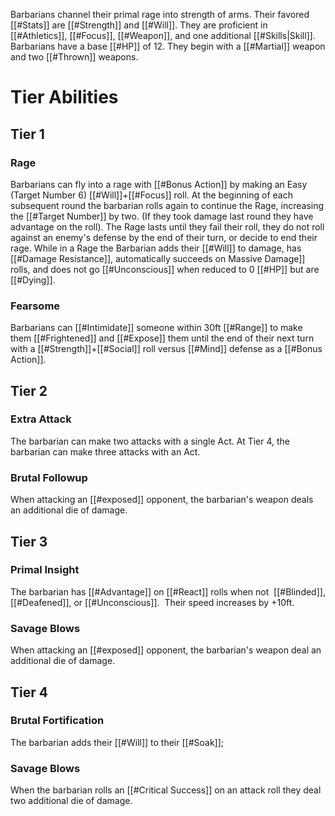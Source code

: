 Barbarians channel their primal rage into strength of arms. Their favored [[#Stats]] are [[#Strength]] and [[#Will]]. They are proficient in [[#Athletics]], [[#Focus]], [[#Weapon]], and one additional [[#Skills|Skill]]. Barbarians have a base [[#HP]] of 12. They begin with a [[#Martial]] weapon and two [[#Thrown]] weapons.

# Tier Abilities

## Tier 1

### Rage
Barbarians can fly into a rage with [[#Bonus Action]] by making an Easy (Target Number 6) [[#Will]]+[[#Focus]] roll. At the beginning of each subsequent round the barbarian rolls again to continue the Rage, increasing the [[#Target Number]] by two. (If they took damage last round they have advantage on the roll). The Rage lasts until they fail their roll, they do not roll against an enemy's defense by the end of their turn, or decide to end their rage. While in a Rage the Barbarian adds their [[#Will]] to damage, has [[#Damage Resistance]], automatically succeeds on Massive Damage]] rolls, and does not go [[#Unconscious]] when reduced to 0 [[#HP]] but are [[#Dying]].

### Fearsome
Barbarians can [[#Intimidate]] someone within 30ft [[#Range]] to make them [[#Frightened]] and [[#Expose]] them until the end of their next turn with a [[#Strength]]+[[#Social]] roll versus [[#Mind]] defense as a [[#Bonus Action]].

## Tier 2

### Extra Attack

The barbarian can make two attacks with a single Act. At Tier 4, the barbarian can make three attacks with an Act.

### Brutal Followup
When attacking an [[#exposed]] opponent, the barbarian's weapon deals an additional die of damage.

## Tier 3

### Primal Insight

The barbarian has [[#Advantage]] on [[#React]] rolls when not  [[#Blinded]], [[#Deafened]], or [[#Unconscious]].  Their speed increases by +10ft.

### Savage Blows

When attacking an [[#exposed]] opponent, the barbarian's weapon deal an additional die of damage.

## Tier 4

### Brutal Fortification

The barbarian adds their [[#Will]] to their [[#Soak]];

### Savage Blows

When the barbarian rolls an [[#Critical Success]] on an attack roll they deal two additional die of damage.